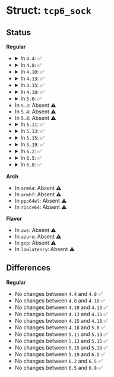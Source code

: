# Struct: <code>tcp6_sock</code>

## Status
<b>Regular</b>
<ul>
<li>
<details>
<summary>In <code>4.4</code>: ✅</summary>

```c
struct tcp6_sock {
    struct tcp_sock tcp;
    struct ipv6_pinfo inet6;
};
```
</details>
</li>
<li>
<details>
<summary>In <code>4.8</code>: ✅</summary>

```c
struct tcp6_sock {
    struct tcp_sock tcp;
    struct ipv6_pinfo inet6;
};
```
</details>
</li>
<li>
<details>
<summary>In <code>4.10</code>: ✅</summary>

```c
struct tcp6_sock {
    struct tcp_sock tcp;
    struct ipv6_pinfo inet6;
};
```
</details>
</li>
<li>
<details>
<summary>In <code>4.13</code>: ✅</summary>

```c
struct tcp6_sock {
    struct tcp_sock tcp;
    struct ipv6_pinfo inet6;
};
```
</details>
</li>
<li>
<details>
<summary>In <code>4.15</code>: ✅</summary>

```c
struct tcp6_sock {
    struct tcp_sock tcp;
    struct ipv6_pinfo inet6;
};
```
</details>
</li>
<li>
<details>
<summary>In <code>4.18</code>: ✅</summary>

```c
struct tcp6_sock {
    struct tcp_sock tcp;
    struct ipv6_pinfo inet6;
};
```
</details>
</li>
<li>
<details>
<summary>In <code>5.0</code>: ✅</summary>

```c
struct tcp6_sock {
    struct tcp_sock tcp;
    struct ipv6_pinfo inet6;
};
```
</details>
</li>
<li>
In <code>5.3</code>: Absent ⚠️
</li>
<li>
In <code>5.4</code>: Absent ⚠️
</li>
<li>
In <code>5.8</code>: Absent ⚠️
</li>
<li>
<details>
<summary>In <code>5.11</code>: ✅</summary>

```c
struct tcp6_sock {
    struct tcp_sock tcp;
    struct ipv6_pinfo inet6;
};
```
</details>
</li>
<li>
<details>
<summary>In <code>5.13</code>: ✅</summary>

```c
struct tcp6_sock {
    struct tcp_sock tcp;
    struct ipv6_pinfo inet6;
};
```
</details>
</li>
<li>
<details>
<summary>In <code>5.15</code>: ✅</summary>

```c
struct tcp6_sock {
    struct tcp_sock tcp;
    struct ipv6_pinfo inet6;
};
```
</details>
</li>
<li>
<details>
<summary>In <code>5.19</code>: ✅</summary>

```c
struct tcp6_sock {
    struct tcp_sock tcp;
    struct ipv6_pinfo inet6;
};
```
</details>
</li>
<li>
<details>
<summary>In <code>6.2</code>: ✅</summary>

```c
struct tcp6_sock {
    struct tcp_sock tcp;
    struct ipv6_pinfo inet6;
};
```
</details>
</li>
<li>
<details>
<summary>In <code>6.5</code>: ✅</summary>

```c
struct tcp6_sock {
    struct tcp_sock tcp;
    struct ipv6_pinfo inet6;
};
```
</details>
</li>
<li>
<details>
<summary>In <code>6.8</code>: ✅</summary>

```c
struct tcp6_sock {
    struct tcp_sock tcp;
    struct ipv6_pinfo inet6;
};
```
</details>
</li>
</ul>
<b>Arch</b>
<ul>
<li>
In <code>arm64</code>: Absent ⚠️
</li>
<li>
In <code>armhf</code>: Absent ⚠️
</li>
<li>
In <code>ppc64el</code>: Absent ⚠️
</li>
<li>
In <code>riscv64</code>: Absent ⚠️
</li>
</ul>
<b>Flavor</b>
<ul>
<li>
In <code>aws</code>: Absent ⚠️
</li>
<li>
In <code>azure</code>: Absent ⚠️
</li>
<li>
In <code>gcp</code>: Absent ⚠️
</li>
<li>
In <code>lowlatency</code>: Absent ⚠️
</li>
</ul>

## Differences
<b>Regular</b>
<ul>
<li>
No changes between <code>4.4</code> and <code>4.8</code> ✅
</li>
<li>
No changes between <code>4.8</code> and <code>4.10</code> ✅
</li>
<li>
No changes between <code>4.10</code> and <code>4.13</code> ✅
</li>
<li>
No changes between <code>4.13</code> and <code>4.15</code> ✅
</li>
<li>
No changes between <code>4.15</code> and <code>4.18</code> ✅
</li>
<li>
No changes between <code>4.18</code> and <code>5.0</code> ✅
</li>
<li>
No changes between <code>5.11</code> and <code>5.13</code> ✅
</li>
<li>
No changes between <code>5.13</code> and <code>5.15</code> ✅
</li>
<li>
No changes between <code>5.15</code> and <code>5.19</code> ✅
</li>
<li>
No changes between <code>5.19</code> and <code>6.2</code> ✅
</li>
<li>
No changes between <code>6.2</code> and <code>6.5</code> ✅
</li>
<li>
No changes between <code>6.5</code> and <code>6.8</code> ✅
</li>
</ul>
